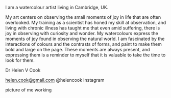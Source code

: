 
I am a watercolour artist living in Cambridge, UK. 

My art centers on observing the small moments of joy in life that are often overlooked.  My training as a scientist has honed my skill at observation, and living with chronic illness has taught me that even amid suffering, there is joy in observing with curiosity and wonder.  My watercolours express the moments of joy found in observing the natural world.  I am fascinated by the interactions of colours and the contrasts of forms, and paint to make them bold and large on the page.  These moments are always present, and expressing them is a reminder to myself that it is valuable to take the time to look for them.



Dr Helen V Cook



helen.cook@gmail.com
@helencook instagram


picture of me working


